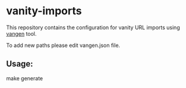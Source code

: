 # vanity-imports

This repository contains the configuration for vanity URL imports using [vangen](https://github.com/leighmcculloch/vangen) tool.

To add new paths please edit vangen.json file. 

## Usage:

make generate
